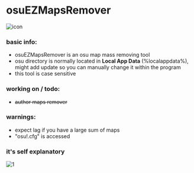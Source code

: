 # osuEZMapsRemover
![icon](https://i.imgur.com/0UKW0ul.png)
### basic info:
- osuEZMapsRemover is an osu map mass removing tool
- osu directory is normally located in **Local App Data** (%localappdata%), might add update so you can manually change it within the program
- this tool is case sensitive
### working on / todo:
- ~~author maps remover~~
### warnings:
- expect lag if you have a large sum of maps
- "osu!.cfg" is accessed
### it's self explanatory
![1](https://i.imgur.com/lt3GRgJ.png)
